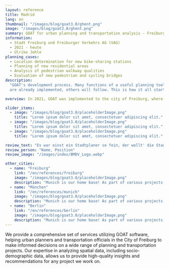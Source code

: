 ```yaml
---
layout: reference
title: Madrid
lang: en
thumbnail: "/images/blog/goat3.0/ghent.png"
image: "/images/blog/goat3.0/ghent.png"
summary: GOAT for urban planning and transportation analysis - Freiburg, Germany
information:
  - Stadt Freiburg und Freiburger Verkehrs AG (VAG)
  - 2021 - heute
  - Ulrike Jehle
planning_cases:
  - Location determination for new bike-sharing stations
  - Planning of new residential areas
  - Analysis of pedestrian walkway qualities
  - Evaluation of new pedestrian and cycling bridges
description:
  "GOAT's development process. Many functions of a useful planning tool
  are already implemented, others will follow. This is how it all started:"

overview: In 2021, GOAT was implemented to the city of Freiburg, where it was developed with new features as part of an innovation project. Since then, the software has been used by the City of Freiburg's Urban Planning Department and the VAG, among others, to conduct needs and location analyses for new bike-sharing stations. A wide range of spatial data, including socio-demographic data, is used for this purpose.

slider_items:
  - image: "/images/blog/goat3.0/placeholderImage.png"
    title: "Lorem ipsum dolor sit amet, consectetuer adipiscing elit."
  - image: "/images/blog/goat3.0/placeholderImage.png"
    title: "Lorem ipsum dolor sit amet, consectetuer adipiscing elit."
  - image: "/images/blog/goat3.0/placeholderImage.png"
    title: "Lorem ipsum dolor sit amet, consectetuer adipiscing elit."

review_text: "Es war einst ein Stadtplaner so fein, der wollt' die Stadt schöner und sicherer sein.Er baute eine Straße, zwei und drei, doch seine Pläne waren am Ende nie.Jetzt lebt er in einem Verkehrsalbtraum allein."
review_person: "Name, Position"
review_image: "/images/index/BMDV_Logo.webp"

other_cities:
  - name: "Freiburg"
    link: "/en/references/freiburg"
    image: "/images/blog/goat3.0/placeholderImage.png"
    description: "Munich is our home base! As part of various projects, GOAT was used by the City of Munich to analyse the impact of new walking and cycling connections and to identify suitable locations for bike-sharing stations."
  - name: "München"
    link: "/en/references/munich"
    image: "/images/blog/goat3.0/placeholderImage.png"
    description: "Munich is our home base! As part of various projects, GOAT was used by the City of Munich to analyse the impact of new walking and cycling connections and to identify suitable locations for bike-sharing stations."
  - name: "Berlin"
    link: "/en/references/berlin"
    image: "/images/blog/goat3.0/placeholderImage.png"
    description: "Munich is our home base! As part of various projects, GOAT was used by the City of Munich to analyse the impact of new walking and cycling connections and to identify suitable locations for bike-sharing stations."
---
```


We provide a comprehensive set of services utilizing GOAT software, helping urban planners and transportation officials in the City of Freiburg to make informed decisions on a wide range of planning and transportation projects. Our expertise in analyzing spatial data, including socio-demographic data, allows us to provide high-quality insights and recommendations for any project we work on.